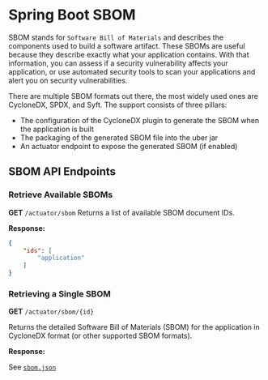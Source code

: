 # Spring Boot SBOM

SBOM stands for `Software Bill of Materials` and describes the components used to build a software artifact.
These SBOMs are useful because they describe exactly what your application contains. With that information, you can assess if a security vulnerability affects your application, or use automated security tools to scan your applications and alert you on security vulnerabilities.

There are multiple SBOM formats out there, the most widely used ones are CycloneDX, SPDX, and Syft. The support consists of three pillars:

- The configuration of the CycloneDX plugin to generate the SBOM when the application is built
- The packaging of the generated SBOM file into the uber jar
- An actuator endpoint to expose the generated SBOM (if enabled)


## SBOM API Endpoints

### Retrieve Available SBOMs
**GET** `/actuator/sbom`
Returns a list of available SBOM document IDs.

**Response:**
```json
{
    "ids": [
        "application"
    ]
}
```

### Retrieving a Single SBOM
**GET** `/actuator/sbom/{id}`

Returns the detailed Software Bill of Materials (SBOM) for the application in CycloneDX format (or other supported SBOM formats).

**Response:**

See [`sbom.json`](./sbom.json)
